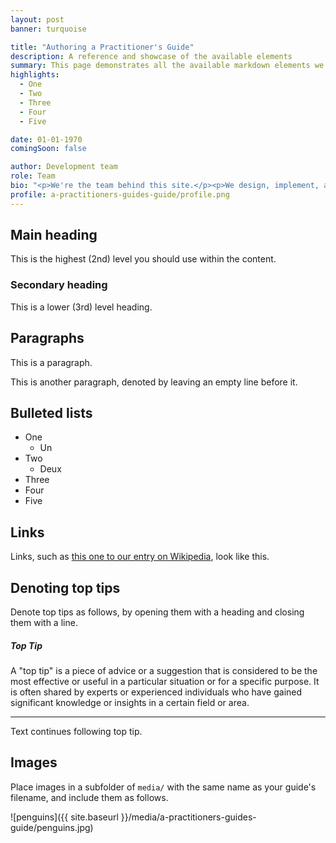 ```yaml
---
layout: post
banner: turquoise

title: "Authoring a Practitioner's Guide"
description: A reference and showcase of the available elements
summary: This page demonstrates all the available markdown elements we have designed and implemented. Look at the source for how to use them, and the output page to see how they look.
highlights:
  - One
  - Two
  - Three
  - Four
  - Five

date: 01-01-1970
comingSoon: false

author: Development team
role: Team
bio: "<p>We're the team behind this site.</p><p>We design, implement, and write instructions.</p>"
profile: a-practitioners-guides-guide/profile.png
---
```


## Main heading

This is the highest (2nd) level you should use within the content.

### Secondary heading

This is a lower (3rd) level heading.

## Paragraphs

This is a paragraph.

This is another paragraph, denoted by leaving an empty line before it.

## Bulleted lists

- One
  - Un
- Two
  - Deux
- Three
- Four
- Five

## Links

Links, such as [this one to our entry on Wikipedia](https://en.wikipedia.org/wiki/Scott_Logic), look like this.

## Denoting top tips

Denote top tips as follows, by opening them with a heading and closing them with a line.

##### Top Tip

A "top tip" is a piece of advice or a suggestion that is considered to be the most effective or useful in a particular situation or for a specific purpose. It is often shared by experts or experienced individuals who have gained significant knowledge or insights in a certain field or area.

---

Text continues following top tip.

## Images

Place images in a subfolder of `media/` with the same name as your guide's filename, and include them as follows.

![penguins]({{ site.baseurl }}/media/a-practitioners-guides-guide/penguins.jpg)
